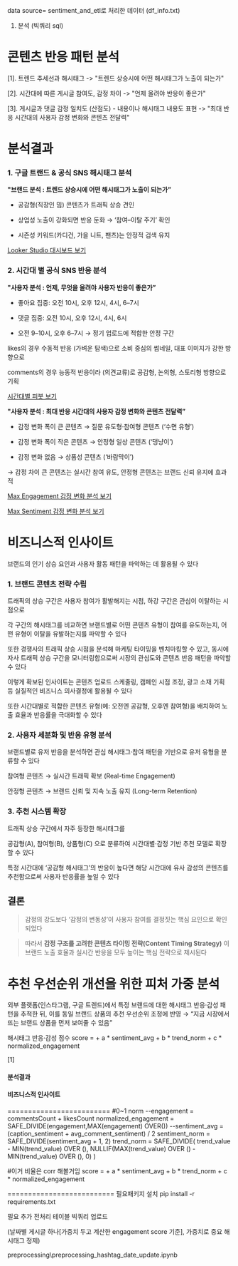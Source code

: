 data source= sentiment_and_etl로 처리한 데이터 (df_info.txt)
1. 분석 (빅쿼리 sql)

# 콘텐츠 반응 패턴 분석

[1]. 트렌드 추세선과 해시태그
-> "트렌드 상승시에 어떤 해시태그가 노출이 되는가"

[2]. 시간대에 따른 게시글 참여도, 감정 차이
-> "언제 올려야 반응이 좋은가"

[3]. 게시글과 댓글 감정 일치도 (산점도) - 내용이나 해시태그 내용도 표현
-> "최대 반응 시간대의 사용자 감정 변화와 콘텐츠 전달력"



# 분석결과

### 1. 구글 트랜드 & 공식 SNS 해시태그 분석

  **"브랜드 분석 : 트렌드 상승시에 어떤 해시태그가 노출이 되는가”**

- 공감형(직장인 밈) 콘텐츠가 트래픽 상승 견인  

- 상업성 노출이 강화되면 반응 둔화 → ‘참여–이탈 주기’ 확인  

- 시즌성 키워드(카디건, 가을 니트, 팬츠)는 안정적 검색 유지

[Looker Studio 대시보드 보기](https://lookerstudio.google.com/reporting/7944035d-6368-4047-a874-cbc765b408d3)


### 2. 시간대 별 공식 SNS 반응 분석

 **"사용자 분석 : 언제, 무엇을 올려야 사용자 반응이 좋은가”**

- 좋아요 집중: 오전 10시, 오후 12시, 4시, 6–7시  

- 댓글 집중: 오전 10시, 오후 12시, 4시, 6시  

- 오전 9–10시, 오후 6–7시 → 정기 업로드에 적합한 안정 구간

likes의 경우 수동적 반응 (가벼운 탐색)으로 소비 중심의 썸네일, 대표 이미지가 강한 방향으로

comments의 경우 능동적 반응이라 (의견교류)로 공감형, 논의형, 스토리형 방향으로 기획

[시간대별 피봇 보기](https://lookerstudio.google.com/reporting/03d2a02b-fd83-4689-85ed-847f9863862b)


**"사용자 분석 : 최대 반응 시간대의 사용자 감정 변화와 콘텐츠 전달력”**

- 감정 변화 폭이 큰 콘텐츠 → 질문 유도형·참여형 콘텐츠 (‘수면 유형’)  

- 감정 변화 폭이 작은 콘텐츠 → 안정형 일상 콘텐츠 (‘댕냥이’) 

- 감정 변화 없음 → 상품성 콘텐츠 (‘바람막이’)

→ 감정 차이 큰 콘텐츠는 실시간 참여 유도, 안정형 콘텐츠는 브랜드 신뢰 유지에 효과적

[Max Engagement 감정 변화 분석 보기](https://lookerstudio.google.com/reporting/5c15fb1c-d06c-4f3e-aa3d-b2caf4680cc5)

[Max Sentiment 감정 변화 분석 보기](https://lookerstudio.google.com/reporting/93ddf192-a9be-41d0-bd65-4da6f6cdfddf)

# 비즈니스적 인사이트
브랜드의 인기 상승 요인과 사용자 활동 패턴을 파악하는 데 활용될 수 있다

### 1. 브랜드 콘텐츠 전략 수립

트래픽의 상승 구간은 사용자 참여가 활발해지는 시점, 하강 구간은 관심이 이탈하는 시점으로 

각 구간의 해시태그를 비교하면 브랜드별로 어떤 콘텐츠 유형이 참여를 유도하는지, 어떤 유형이 이탈을 유발하는지를 파악할 수 있다

또한 경쟁사의 트래픽 상승 시점을 분석해 마케팅 타이밍을 벤치마킹할 수 있고, 동시에 자사 트래픽 상승 구간을 모니터링함으로써 시장의 관심도와 콘텐츠 반응 패턴을 파악할 수 있다

이렇게 확보된 인사이트는 콘텐츠 업로드 스케줄링, 캠페인 시점 조정, 광고 소재 기획 등 실질적인 비즈니스 의사결정에 활용될 수 있다

또한 시간대별로 적합한 콘텐츠 유형(예: 오전엔 공감형, 오후엔 참여형)을 배치하여 노출 효율과 반응률을 극대화할 수 있다


### 2. 사용자 세분화 및 반응 유형 분석

브랜드별로 유저 반응을 분석하면 관심 해시태그·참여 패턴을 기반으로 유저 유형을 분류할 수 있다

참여형 콘텐츠 → 실시간 트래픽 확보 (Real-time Engagement)

안정형 콘텐츠 → 브랜드 신뢰 및 지속 노출 유지 (Long-term Retention)

### 3. 추천 시스템 확장

트래픽 상승 구간에서 자주 등장한 해시태그를

공감형(A), 참여형(B), 상품형(C) 으로 분류하여
시간대별·감정 기반 추천 모델로 확장할 수 있다

특정 시간대에 ‘공감형 해시태그’의 반응이 높다면 해당 시간대에 유사 감성의 콘텐츠를 추천함으로써 사용자 반응률을 높일 수 있다


## 결론

> 감정의 강도보다 ‘감정의 변동성’이 사용자 참여를 결정짓는 핵심 요인으로 확인되었다

> 따라서 **감정 구조를 고려한 콘텐츠 타이밍 전략(Content Timing Strategy)** 이 브랜드 노출 효율과 실시간 반응을 모두 높이는 핵심 전략으로 제시된다


# 추천 우선순위 개선을 위한 피처 가중 분석


외부 플랫폼(인스타그램, 구글 트렌드)에서
특정 브랜드에 대한 해시태그 반응·감성 패턴을 추적한 뒤,
이를 동일 브랜드 상품의 추천 우선순위 조정에 반영 →
“지금 시장에서 뜨는 브랜드 상품을 먼저 보여줄 수 있음”

해시태그 반응·감성 점수
score =
      + a * sentiment_avg
      + b * trend_norm
      + c * normalized_engagement

[1]

#### 분석결과
#### 비즈니스적 인사이트

=========================
#0~1 norm
--engagement = commentsCount + likesCount
normalized_engagement = SAFE_DIVIDE(engagement,MAX(engagement) OVER())
--sentiment_avg = (caption_sentiment + avg_comment_sentiment) / 2
sentiment_norm = SAFE_DIVIDE(sentiment_avg + 1, 2)
trend_norm = SAFE_DIVIDE(
                trend_value - MIN(trend_value) OVER (),
                NULLIF(MAX(trend_value) OVER () - MIN(trend_value) OVER (), 0)
              )

#이거 비율은 corr 해볼거임
score =
      + a * sentiment_avg
      + b * trend_norm
      + c * normalized_engagement


==========================
필요패키지 설치
pip install -r requirements.txt

필요 추가 전처리 테이블 빅쿼리 업로드 

(날짜별 게시글 하나[가중치 두고 계산한 engagement score 기준], 가중치로 중요 해시태그 정제)

preprocessing\preprocessing_hashtag_date_update.ipynb
